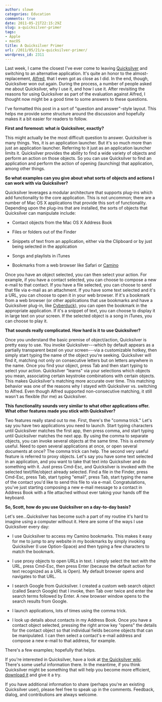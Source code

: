 ```yaml
---
author: slowe
categories: Education
comments: true
date: 2011-05-21T22:15:29Z
slug: a-quicksilver-primer
tags:
- Apple
- macOS
title: A Quicksilver Primer
url: /2011/05/21/a-quicksilver-primer/
wordpress_id: 2311
---
```


Last week, I came the closest I've ever come to leaving [Quicksilver](http://qsapp.com) and switching to an alternative application. It's quite an honor to the almost-replacement, [Alfred](http://www.alfredapp.com), that I even got as close as I did. In the end, though, Quicksilver won out again. During the process, a number of people asked me about Quicksilver, why I use it, and how I use it. After revisiting the reasons for using Quicksilver as part of the evaluation against Alfred, I thought now might be a good time to some answers to these questions.

I've formatted this post in a sort of "question and answer"-style layout. This helps me provide some structure around the discussion and hopefully makes it a bit easier for readers to follow.

**First and foremost: what _is_ Quicksilver, exactly?**

This might actually be the most difficult question to answer. Quicksilver is many things. Yes, it is an application launcher. But it's so much more than just an application launcher. Referring to it just as an application launcher limits it. Quicksilver provides the ability to find a wide variety of objects and perform an action on those objects.  So you can use Quicksilver to find an application and perform the action of opening (launching) that application, among other things.

**So what examples can you give about what sorts of objects and actions I can work with via Quicksilver?**

Quicksilver leverages a modular architecture that supports plug-ins which add functionality to the core application. This is not uncommon; there are a number of Mac OS X applications that provide this sort of functionality. Depending upon the plug-ins that are installed, the sorts of objects that Quicksilver can manipulate include:

* Contact objects from the Mac OS X Address Book

* Files or folders out of the Finder

* Snippets of text from an application, either via the Clipboard or by just being selected in the application

* Songs and playlists in iTunes

* Bookmarks from a web browser like Safari or [Camino](http://www.caminobrowser.org/)

Once you have an object selected, you can then select your action. For example, if you have a contact selected, you can choose to compose a new e-mail to that contact. If you have a file selected, you can choose to send that file via e-mail as an attachment. If you have some text selected and it's a URL, you can choose to open it in your web browser. If it's a bookmark from a web browser (or other applications that use bookmarks and have a Quicksilver plug-in, like [Cyberduck](http://cyberduck.ch/)), you can open the bookmark in the appropriate application. If it's a snippet of text, you can choose to display it in large text on your screen. If the selected object is a song in iTunes, you can choose to play it.

**That sounds really complicated. How hard is it to use Quicksilver?**

Once you understand the basic premise of object/action, Quicksilver is pretty easy to use. You invoke Quicksilver---which by default appears as a partially transparent bezel on your screen---via a customizable hotkey, then simply start typing the name of the object you're seeking. Quicksilver will find it, matching not only on consecutive letters but on letters anywhere in the name. Once you find your object, press Tab and then start typing to select your action. Quicksilver "learns" via your selections which objects you mean, associating certain keystroke combinations with certain objects. This makes Quicksilver's matching more accurate over time. This matching behavior was one of the reasons why I stayed with Quicksilver vs. switching to Alfred. Even though Alfred supported non-consecutive matching, it still wasn't as flexible (for me) as Quicksilver.

**This functionality sounds very similar to what other applications offer. What other features made you stick with Quicksilver?**

Two features really stand out to me. First, there's the "comma trick." Let's say you have two applications you need to launch. Start typing characters until Quicksilver matches the first app, then press comma, and start typing until Quicksilver matches the next app. By using the comma to separate objects, you can invoke several objects at the same time. This is _extremely_ useful. Need to open several applications at once, or open several documents at once? The comma trick can help. The second very useful feature is referred to proxy objects. Let's say you have some text selected in an application, and you want to take that text into Quicksilver and do something with it. Just press Cmd-Esc, and Quicksilver is invoked with the selected text/file/object already selected. Find a file in the Finder, press Cmd-Esc, press Tab, start typing "email", press Tab, start typing the name of the contact you'd like to send this file to via e-mail. Congratulations, you've just starting composing a new e-mail message to a contact in Address Book with a file attached without ever taking your hands off the keyboard.

**So, Scott, how do you use Quicksilver on a day-to-day basis?**

Let's see...Quicksilver has become such a part of my routine it's hard to imagine using a computer without it. Here are some of the ways I use Quicksilver every day:

* I use Quicksilver to access my Camino bookmarks. This makes it easy for me to jump to any website in my bookmarks by simply invoking Quicksilver (I use Option-Space) and then typing a few characters to match the bookmark.

* I use proxy objects to open URLs in text. I simply select the text with the URL, press Cmd-Esc, then press Enter (because the default action for text recognized as a URL is Open). My default browser opens and navigates to that URL.

* I search Google from Quicksilver. I created a custom web search object (called Search Google) that I invoke, then Tab over twice and enter the search terms followed by Enter. A new browser window opens to the search results from Google.

* I launch applications, lots of times using the comma trick.

* I look up details about contacts in my Address Book. Once you have a contact object selected, pressing the right arrow key "opens" the details for the contact object so that individual fields become objects that can be manipulated. I can then select a contact's e-mail address and compose a new e-mail to that address, for example.

There's a few examples; hopefully that helps.

If you're interested in Quicksilver, have a look at [the Quicksilver wiki](http://qsapp.com/wiki/Main_Page). There's some useful information there. In the meantime, if you think Quicksilver might be something that will help you become more efficient, [download it](http://qsapp.com/download.php) and give it a try.

If you have additional information to share (perhaps you're an existing Quicksilver user), please feel free to speak up in the comments. Feedback, dialog, and contributions are always welcome.
